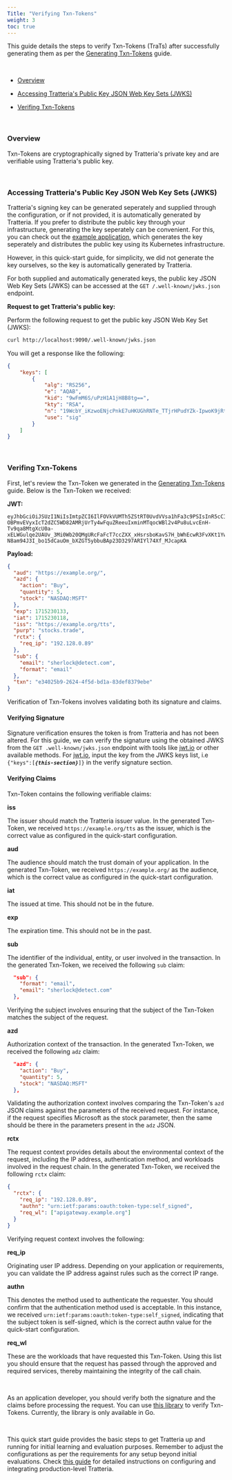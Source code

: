 ```yaml
---
Title: "Verifying Txn-Tokens"
weight: 3
toc: true
---
```


This guide details the steps to verify Txn-Tokens (TraTs) after successfully generating them as per the [Generating Txn-Tokens](/docs/quickstart/generating-trats) guide.

&nbsp;

- [Overview](#overview)

- [Accessing Tratteria's Public Key JSON Web Key Sets (JWKS)](#accessing-tratterias-public-key-json-web-key-sets-jwks)

- [Verifing Txn-Tokens](#verifing-txn-tokens)

&nbsp;

### Overview

Txn-Tokens are cryptographically signed by Tratteria's private key and are verifiable using Tratteria's public key.

&nbsp;

### Accessing Tratteria's Public Key JSON Web Key Sets (JWKS)

Tratteria's signing key can be generated seperately and supplied through the configuration, or if not provided, it is automatically generated by Tratteria. If you prefer to distribute the public key through your infrastructure, generating the key seperately can be convenient. For this, you can check out the [example application](https://github.com/SGNL-ai/tratteria/tree/main/example-application), which generates the key seperately and distributes the public key using its Kubernetes infrastructure.

However, in this quick-start guide, for simplicity, we did not generate the key ourselves, so the key is automatically generated by Tratteria.

For both supplied and automatically generated keys, the public key JSON Web Key Sets (JWKS) can be accessed at the `GET /.well-known/jwks.json` endpoint.


**Request to get Tratteria's public key:**

Perform the following request to get the public key JSON Web Key Set (JWKS):

```bash
curl http://localhost:9090/.well-known/jwks.json
```

You will get a response like the following:

```json
{
    "keys": [
        {
            "alg": "RS256",
            "e": "AQAB",
            "kid": "9wFmM6S/uPzH1A1jH8B8tg==",
            "kty": "RSA",
            "n": "19WcbY_iKzwoENjcPnkE7uHKUGhRNTe_TTjrHPudYZk-IpwoK9jRtPFdSjNwDOKzUbMHhmEcxyqWZVxk8ONsfz__U3ppaAqmIOypERhFnSmgxqtMf2beqoaQGB8CQb-luxB2vSI-vIKL2929y6MU_fOEOuSg1D00Rou-fYd104Wr5bpRV28rEIpVRaRnUFAUzJJItQh4CJ5tfh4x0uqv1POe9ZGSAhuxuVM-DbPQusbX84Fw-EJvJDGiDKguQ08eHmQHgPk-Mg6FXn7cTaEvpSn4t-81hDei-Ea65geCJyIjHHy5tb9KAvGQlPjRQGSkqb4xwidjxGoEADXR_XVfTQ",
            "use": "sig"
        }
    ]
}
```

&nbsp;

### Verifing Txn-Tokens

First, let's review the Txn-Token we generated in the [Generating Txn-Tokens](/docs/quickstart/generating-trats) guide. Below is the Txn-Token we received:

**JWT:**

```plaintext
eyJhbGciOiJSUzI1NiIsImtpZCI6IlFOVkVUMTh5ZStRT0UvdVVsa1hFa3c9PSIsInR5cCI6InR4bl90b2tlbiJ9.eyJhdWQiOiJodHRwczovL2V4YW1wbGUub3JnLyIsImF6ZCI6eyJhY3Rpb24iOiJCdXkiLCJxdWFudGl0eSI6NSwic3RvY2siOiJOQVNEQVE6TVNGVCJ9LCJleHAiOjE3MTUyMzAxMzMsImlhdCI6MTcxNTIzMDExOCwiaXNzIjoiaHR0cHM6Ly9leGFtcGxlLm9yZy90dHMiLCJwdXJwIjoic3RvY2tzLnRyYWRlIiwicmN0eCI6eyJyZXFfaXAiOiIxOTIuMTI4LjAuODkifSwic3ViIjp7ImVtYWlsIjoic2hlcmxvY2tAZGV0ZWN0LmNvbSIsImZvcm1hdCI6ImVtYWlsIn0sInR4biI6ImUzNDAyNWI5LTI2MjQtNGY1ZC1iZDFhLTgzZGVmODM3OWViZSJ9.kse_HrxLxgI583Z5uez3jBX5ylgR7oFTSwCIv5zsuYGGiBpDn-OBPmvEVyxIcT2dZC5WD82AMRjUrTy4wFquZReeuIxminMTqocWBl2v4Pu8uLvcEnH-Tv9qa8MtgXcU0a-xELWGulqe2UAUv_3Mi0Wb20QMgURcFaFcT7ccZXX_xHsrsboKavS7H_bWhEcwR3FvXKt1YwY3zDXiUHZaxjqGTqrv0V8wDFSZmnVFapT5RRH2tarYOmuKwv3MbdaXT0ZHBvQ2S2fBzOZ47WaTiTv9sKB-N8am94J3I_bo15dCauOm_bXZGT5ybbuBAp23D3297ARIYl74Xf_MJcapKA
```

**Payload:**

```json
{
  "aud": "https://example.org/",
  "azd": {
    "action": "Buy",
    "quantity": 5,
    "stock": "NASDAQ:MSFT"
  },
  "exp": 1715230133,
  "iat": 1715230118,
  "iss": "https://example.org/tts",
  "purp": "stocks.trade",
  "rctx": {
    "req_ip": "192.128.0.89"
  },
  "sub": {
    "email": "sherlock@detect.com",
    "format": "email"
  },
  "txn": "e34025b9-2624-4f5d-bd1a-83def8379ebe"
}
```

Verification of Txn-Tokens involves validating both its signature and claims. 


#### Verifying Signature

Signature verification ensures the token is from Tratteria and has not been altered. For this guide, we can verify the signature using the obtained JWKS from the `GET .well-known/jwks.json` endpoint with tools like [jwt.io](https://jwt.io/) or other available methods. For [jwt.io](https://jwt.io/), input the key from the JWKS keys list, i.e `{"keys":[`***`{this-section}`***`]}` in the verify signature section.


#### Verifying Claims

Txn-Token contains the following verifiable claims:

**iss**

The issuer should match the Tratteria issuer value. In the generated Txn-Token, we received `https://example.org/tts` as the issuer, which is the correct value as configured in the quick-start configuration.

**aud**

The audience should match the trust domain of your application. In the generated Txn-Token, we received `https://example.org/` as the audience, which is the correct value as configured in the quick-start configuration.

**iat**

The issued at time. This should not be in the future.

**exp**

The expiration time. This should not be in the past.

**sub**

The identifier of the individual, entity, or user involved in the transaction. In the generated Txn-Token, we received the following `sub` claim:

```json
  "sub": {
    "format": "email",
    "email": "sherlock@detect.com"
  },
```

Verifying the subject involves ensuring that the subject of the Txn-Token matches the subject of the request.

**azd**

Authorization context of the transaction. In the generated Txn-Token, we received the following `adz` claim:

```json
  "azd": {
    "action": "Buy",
    "quantity": 5,
    "stock": "NASDAQ:MSFT"
  },
```

Validating the authorization context involves comparing the Txn-Token's `azd` JSON claims against the parameters of the received request. For instance, if the request specifies Microsoft as the stock parameter, then the same should be there in the parameters present in the `adz` JSON.

**rctx**

The request context provides details about the environmental context of the request, including the IP address, authentication method, and workloads involved in the request chain. In the generated Txn-Token, we received the following `rctx` claim:

```json
{
  "rctx": {
    "req_ip": "192.128.0.89",
    "authn": "urn:ietf:params:oauth:token-type:self_signed",
    "req_wl": ["apigateway.example.org"]
  }
}
```

Verifying request context involves the following:

**req_ip**

Originating user IP address. Depending on your application or requirements, you can validate the IP address against rules such as the correct IP range.

**authn**

This denotes the method used to authenticate the requester. You should confirm that the authentication method used is acceptable. In this instance, we received `urn:ietf:params:oauth:token-type:self_signed`, indicating that the subject token is self-signed, which is the correct authn value for the quick-start configuration.

**req_wl**

These are the workloads that have requested this Txn-Token. Using this list you should ensure that the request has passed through the approved and required services, thereby maintaining the integrity of the call chain.

&nbsp;

As an application developer, you should verify both the signature and the claims before processing the request. You can use [this library](#) to verify Txn-Tokens. Currently, the library is only available in Go.

&nbsp;

This quick start guide provides the basic steps to get Tratteria up and running for initial learning and evaluation purposes. Remember to adjust the configurations as per the requirements for any setup beyond initial evaluations. Check [this guide](#) for detailed instructions on configuring and integrating production-level Tratteria.
